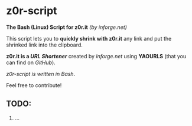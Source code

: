 # z0r-script
**The Bash (Linux) Script for z0r.it** *(by inforge.net)*

This script lets you to **quickly shrink with z0r.it** any link and put the shrinked link into the clipboard.

**z0r.it is a _URL Shortener_** created by *inforge.net* using **YAOURLS** (that you can find on *GitHub*).

*z0r-script is written in _Bash_*.

Feel free to contribute!


## TODO:
1. ...
